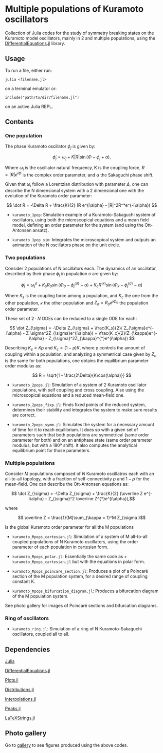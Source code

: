 # Multiple populations of Kuramoto oscillators

Collection of Julia codes for the study of symmetry breaking states on the Kuramoto model oscillators, mainly in 2 and multiple populations, using the [DifferentialEquations.jl](https://github.com/SciML/DifferentialEquations.jl) library.

## Usage

To run a file, either run:

```
julia <filename.jl>
```
on a terminal emulator or:
```
include("path/to/dir/filename.jl")
```
on an active Julia REPL.
## Contents
### One population
The phase Kuramoto oscillator $\phi_j$ is given by: 

$$ \dot\phi_j = \omega_j + K|R|\sin(\Phi - \phi_j + \alpha),$$

Where $\omega_j$ is the oscillator natural frequency, K is the coupling force, $R = |R|e^{i\Phi}$ is the complex order parameter, and $\alpha$ the Sakaguchi phase shift.

Given that $\omega_i$ follow a Lorentzian distribution with parameter $\Delta$, one can describe the N dimensional system with a 2 dimensional one with the evolution of the Kuramoto order parameter:

$$ \dot R = -\Delta R + \frac{K}{2} (R e^{i\alpha} - |R|^2R^*e^{-i\alpha}) $$

+ `kuramoto_1pop`: Simulation example of a Kuramoto-Sakaguchi system of oscillators, using both the microscopical equations and a mean field model, defining an order parameter for the system (and using the Ott-Antonsen ansatz).

+ `kuramoto_1pop_sim`: Integrates the microscopical system and outputs an animation of the N oscillators phase on the unit circle.

### Two populations
Consider 2 populations of N oscillators each. The dynamics of an oscillator, described by their phase $\phi_j$ in population $\sigma$ are given by:

$$ \dot\phi_j = \omega_j^{\sigma} + K_sR_{\sigma}\sin(\Phi_{\sigma} - \phi_j^{(\sigma)} - \alpha) + K_cR^{(\kappa)}\sin(\Phi_{\kappa} - \phi_j^{(\sigma)} - \alpha) $$ 

Where $K_s$ is the coupling force among a population, and $K_c$ the one from the other population, $\kappa$ the other population and $Z_{\sigma} = R_{\sigma}e^{i\Phi_{\sigma}}$ the population order parameter.

These set of $2\cdot N$ ODEs can be reduced to a single ODE for each:

$$ \dot Z_{\sigma} = -\Delta Z_{\sigma} + \frac{K_s}{2}( Z_{\sigma}e^{-i\alpha} - Z_\sigma^2Z_{\sigma}e^{i\alpha}) + \frac{K_c}{2}(Z_{\kappa}e^{-i\alpha} - Z_{\sigma}^2Z_{\kappa}^{*}e^{i\alpha}) $$

Describing $K_s = Kp$ and $K_c = (1-p)K$, where p controls the amount of coupling within a population, and analyzing a symmetrical case given by $Z_{\sigma}$ is the same for both populations, one obtains the equilibrium parameter order modulus as:

$$ R = \sqrt{1 - \frac{2\Delta}{K\cos(\alpha)}} $$ 

+ `kuramoto_2pops.jl`: Simulation of a system of 2 Kuramoto oscillator populations, with self coupling and cross coupling. Also using the microscopical equations and a reduced mean-field one.

+ `kuramoto_2pops_fixp.jl`: Finds fixed points of the reduced system, determines their stability and integrates the system to make sure results are correct. 

+ `kuramoto_2pops_symm.jl`: Simulates the system for a necessary amount of time for it to reach equilibrium. It does so with a given set of parameters such that both populations are symmetrical (same order parameter for both) and on an antiphase state (same order parameter modulus, but with a 180º shift).
It also computes the analytical equilibrium point for those parameters. 

### Multiple populations 
Consider $M$ populations composed of $N$ Kuramoto oscillatros each with an all-to-all topology, with a fraction of self-connectivity $p$ and $1-p$ for the mean-field. One can describe the Ott-Antonsen equations as:

$$ \dot Z_{\sigma} = -\Delta Z_{\sigma} + \frac{K}{2} (\overline Z e^{-i\alpha} - Z_{\sigma}^2 \overline Z^{*}e^{i\alpha}),$$

where 

$$ \overline Z = \frac{1}{M}\sum_{\kappa = 1}^M Z_{\sigma }$$

 is the global Kuramoto order parameter for all the M populations

+ `kuramoto_Mpops_cartesian.jl`: Simulation of a system of M all-to-all coupled populations of N Kuramoto oscillators, using the order parameter of each population in cartesian form.
+ `kuramoto_Mpops_polar.jl`: Essentially the same code as + `kuramoto_Mpops_cartesian.jl` but with the equations in polar form.

+ `kuramoto_Mpops_poincare_section.jl`: Produces a plot of a Poincaré section of the M population system, for a desired range of coupling constant K.

+ `kuramoto_Mpops_bifurcation_diagram.jl`: Produces a bifurcation diagram of the M population system. 

See photo gallery for images of Poincaré sections and bifurcation diagrams.
### Ring of oscillators
+ `kuramoto_ring.jl`: Simulation of a ring of N Kuramoto-Sakaguchi oscillators, coupled all to all. 

## Dependencies 
[Julia](https://github.com/JuliaLang/julia)

[DifferentialEquations.jl](https://github.com/SciML/DifferentialEquations.jl)

[Plots.jl](https://github.com/JuliaPlots/Plots.jl)

[Distributions.jl](https://github.com/JuliaStats/Distributions.jl)

[Interpolations.jl](https://github.com/JuliaMath/Interpolations.jl)

[Peaks.jl](https://github.com/halleysfifthinc/Peaks.jl)

[LaTeXStrings.jl](https://github.com/stevengj/LaTeXStrings.jl)

## Photo gallery
Go to [gallery](gallery/) to see figures produced using the above codes.